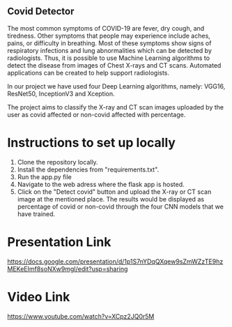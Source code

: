 ## Covid Detector
The most common symptoms of COVID-19 are fever, dry cough, and tiredness. Other symptoms that people may experience include aches, pains, or difficulty in breathing. Most of these symptoms show signs of respiratory infections and lung abnormalities which can be detected by radiologists. Thus, it is possible to use Machine Learning algorithms to detect the disease from images of Chest X-rays and CT scans. Automated applications can be created to help support radiologists.

In our project we have used four Deep Learning algorithms, namely: VGG16, ResNet50, InceptionV3 and Xception.

The project aims to classify the X-ray and CT scan images uploaded by the user as covid affected or non-covid affected with percentage.

# Instructions to set up locally

1. Clone the repository locally.
2. Install the dependencies from "requirements.txt".
3. Run the app.py file
4. Navigate to the web adress where the flask app is hosted.
5. Click on the "Detect covid" button and upload the X-ray or CT scan image at the mentioned place.
The results would be displayed as percentage of covid or non-covid through the four CNN models that we have trained.
# Presentation Link
 https://docs.google.com/presentation/d/1p1S7nYDqQXqew9sZmWZzTE9hzMEKeEImf8soNXw9mgI/edit?usp=sharing

# Video Link
 https://www.youtube.com/watch?v=XCpz2JQ0r5M
